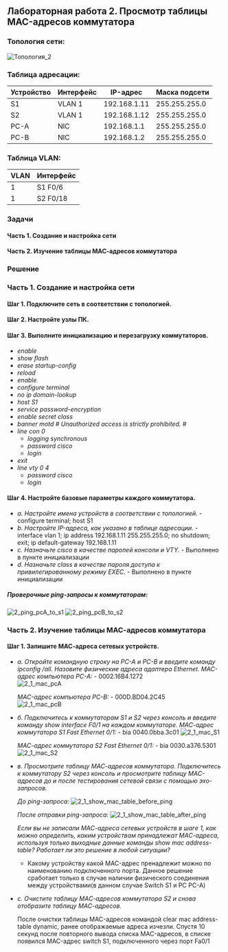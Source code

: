 ## Лабораторная работа 2. Просмотр таблицы MAC-адресов коммутатора 

### Топология сети:

![Топология_2](https://user-images.githubusercontent.com/18709313/110961697-1f972e80-8361-11eb-9123-793bd2e881d3.png)

### Таблица адресации:
Устройство | Интерфейс | IP-адрес | Маска подсети
------------ | ------------- | ------------- | -------------
S1 | VLAN 1 | 192.168.1.11 | 255.255.255.0 
S2 | VLAN 1 | 192.168.1.12 | 255.255.255.0
PC-A | NIC | 192.168.1.1 | 255.255.255.0
PC-B | NIC | 192.168.1.2 | 255.255.255.0

### Таблица VLAN:
VLAN | Интерфейс
------------ | -------------
1 | S1 F0/6
1 | S2 F0/18

### Задачи 
#### Часть 1. Создание и настройка сети
#### Часть 2. Изучение таблицы МАС-адресов коммутатора

### Решение
### Часть 1. Создание и настройка сети
#### Шаг 1. Подключите сеть в соответствии с топологией.
#### Шаг 2. Настройте узлы ПК.
#### Шаг 3. Выполните инициализацию и перезагрузку коммутаторов.
  * *enable*
  * *show flash*
  * *erase startup-config*
  * *reload*
  * *enable*
  * *configure terminal*
  * *no ip domain-lookup*
  * *host S1*
  * *service password-encryption*
  * *enable secret class*
  * *banner motd #*
     *Unauthorized access is strictly prohibited. #* 
  * *line con 0*
    * *logging synchronous*
    * *password cisco*
    * *login*
  * *exit*
  * *line vty 0 4*
    * *password cisco*
    * *login*
  
#### Шаг 4. Настройте базовые параметры каждого коммутатора. 
  *  *a. Настройте имена устройств в соответствии с топологией.* - configure terminal; host S1
  *  *b. Настройте IP-адреса, как указано в таблице адресации.* - interface vlan 1; ip address 192.168.1.11 255.255.255.0; no shutdown; exit; ip default-gateway 192.168.1.11
  *  *c. Назначьте cisco в качестве паролей консоли и VTY.* - Выполнено в пункте инициализации
  *  *d. Назначьте class в качестве пароля доступа к привилегированному режиму EXEC.* - Выполнено в пункте инициализации

##### Проверочные ping-запросы к коммутаторам:
![2_ping_pcA_to_s1](https://user-images.githubusercontent.com/18709313/111237994-8e2bf480-85cc-11eb-8d2d-a19820f21c9f.png)
![2_ping_pcB_to_s2](https://user-images.githubusercontent.com/18709313/111238006-92f0a880-85cc-11eb-8b8f-02b6882a619e.png)

### Часть 2. Изучение таблицы МАС-адресов коммутатора
#### Шаг 1. Запишите МАС-адреса сетевых устройств.
  * *a. Откройте командную строку на PC-A и PC-B и введите команду ipconfig /all.*
       *Назовите физические адреса адаптера Ethernet.*
       *MAC-адрес компьютера PC-A:* - 0002.16B4.1272   
           ![2_1_mac_pcA](https://user-images.githubusercontent.com/18709313/111381589-4795d300-867c-11eb-8b78-5d6c9184dde7.png)
            
       *MAC-адрес компьютера PC-B:* - 000D.BD04.2C45   
           ![2_1_mac_pcB](https://user-images.githubusercontent.com/18709313/111381599-4bc1f080-867c-11eb-8a5a-b3901331ec2b.png)

  * *б. Подключитесь к коммутаторам S1 и S2 через консоль и введите команду show interface F0/1 на каждом коммутаторе.*
       *МАС-адрес коммутатора S1 Fast Ethernet 0/1:* - bia 0040.0bba.3c01
       ![2_1_mac_S1](https://user-images.githubusercontent.com/18709313/111383683-f0453200-867e-11eb-9a56-14d0978817af.png)

       *МАС-адрес коммутатора S2 Fast Ethernet 0/1:* - bia 0030.a376.5301
       ![2_1_mac_S2](https://user-images.githubusercontent.com/18709313/111383699-f4714f80-867e-11eb-84e0-ceeaa60754b8.png)

  * *в. Просмотрите таблицу МАС-адресов коммутатора.*
     *Подключитесь к коммутатору S2 через консоль и просмотрите таблицу МАС-адресов до и после тестирования сетевой связи с помощью эхо-запросов.*
       
       *До ping-запроса:*
       ![2_1_show_mac_table_before_ping](https://user-images.githubusercontent.com/18709313/111385307-f9370300-8680-11eb-9130-5bf3494df2b4.png)

       *После отправки ping-запроса:*
       ![2_1_show_mac_table_after_ping](https://user-images.githubusercontent.com/18709313/111385325-fe944d80-8680-11eb-8126-1852df7274cd.png)

       *Если вы не записали МАС-адреса сетевых устройств в шаге 1, как можно определить, каким устройствам принадлежат МАС-адреса, используя только выходные данные команды show mac address-table? Работает ли это решение в любой ситуации?* 
       - Какому устройству какой MAC-адрес пренадлежит можно по наименованию подключенного порта. Данное решение сработает только в случае наличии физического соединения между устройствами(в данном случае Switch S1 и PC PC-A)
       
  * *c. Очистите таблицу МАС-адресов коммутатора S2 и снова отобразите таблицу МАС-адресов.*
  
       После очистки таблицы MAC-адресов командой clear mac address-table dynamic, ранее отображаемые адреса изчезли. Спустя 10 секунд после повторного вывода списка MAC-адресов, в списке появился MAC-адрес switch S1, подключенного через порт Fa0/1
